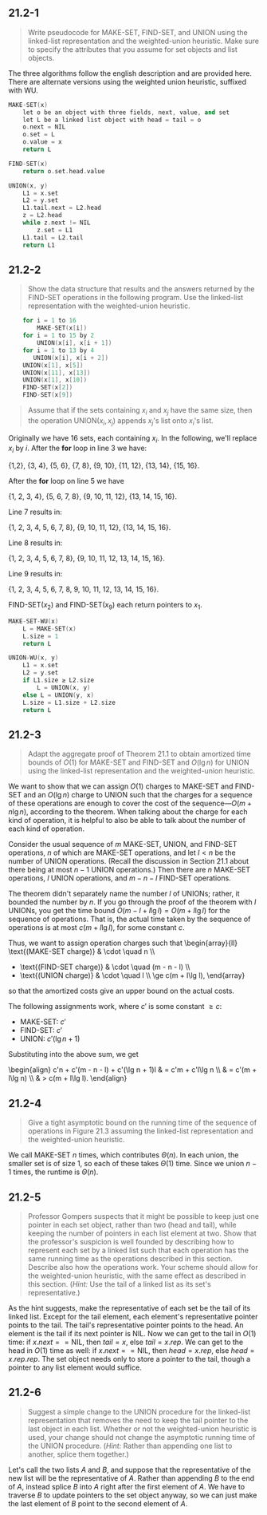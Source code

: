 ## 21.2-1

> Write pseudocode for $\text{MAKE-SET}$, $\text{FIND-SET}$, and $\text{UNION}$ using the linked-list representation and the weighted-union heuristic. Make sure to specify the attributes that you assume for set objects and list objects.

The three algorithms follow the english description and are provided here. There are alternate versions using the weighted union heuristic, suffixed with $\text{WU}$.

```cpp
MAKE-SET(x)
    let o be an object with three fields, next, value, and set
    let L be a linked list object with head = tail = o
    o.next = NIL
    o.set = L
    o.value = x
    return L
```

```cpp
FIND-SET(x)
    return o.set.head.value
```

```cpp
UNION(x, y)
    L1 = x.set
    L2 = y.set
    L1.tail.next = L2.head
    z = L2.head
    while z.next != NIL
        z.set = L1
    L1.tail = L2.tail
    return L1
```

## 21.2-2

> Show the data structure that results and the answers returned by the $\text{FIND-SET}$ operations in the following program. Use the linked-list representation with the weighted-union heuristic.
>
```cpp
    for i = 1 to 16
        MAKE-SET(x[i])
    for i = 1 to 15 by 2
        UNION(x[i], x[i + 1])
    for i = 1 to 13 by 4
       UNION(x[i], x[i + 2])
    UNION(x[1], x[5])
    UNION(x[11], x[13])
    UNION(x[1], x[10])
    FIND-SET(x[2])
    FIND-SET(x[9])
```
>
> Assume that if the sets containing $x_i$ and $x_j$ have the same size, then the operation $\text{UNION}(x_i, x_j)$ appends $x_j$'s list onto $x_i$'s list.

Originally we have $16$ sets, each containing $x_i$. In the following, we'll replace $x_i$ by $i$. After the **for** loop in line 3 we have:

\{1,2\}, \{3, 4\}, \{5, 6\}, \{7, 8\}, \{9, 10\}, \{11, 12\}, \{13, 14\}, \{15, 16\}.

After the **for** loop on line 5 we have

\{1, 2, 3, 4\}, \{5, 6, 7, 8\}, \{9, 10, 11, 12\}, \{13, 14, 15, 16\}.

Line 7 results in:

\{1, 2, 3, 4, 5, 6, 7, 8\}, \{9, 10, 11, 12\}, \{13, 14, 15, 16\}.

Line 8 results in:

\{1, 2, 3, 4, 5, 6, 7, 8\}, \{9, 10, 11, 12, 13, 14, 15, 16\}.

Line 9 results in:

\{1, 2, 3, 4, 5, 6, 7, 8, 9, 10, 11, 12, 13, 14, 15, 16\}.

$\text{FIND-SET}(x_2)$ and $\text{FIND-SET}(x_9)$ each return pointers to $x_1$.

```cpp
MAKE-SET-WU(x)
    L = MAKE-SET(x)
    L.size = 1
    return L
```

```cpp
UNION-WU(x, y)
    L1 = x.set
    L2 = y.set
    if L1.size ≥ L2.size
        L = UNION(x, y)
    else L = UNION(y, x)
    L.size = L1.size + L2.size
    return L
```

## 21.2-3

> Adapt the aggregate proof of Theorem 21.1 to obtain amortized time bounds of $O(1)$ for $\text{MAKE-SET}$ and $\text{FIND-SET}$ and $O(\lg n)$ for $\text{UNION}$ using the linked-list representation and the weighted-union heuristic.

We want to show that we can assign $O(1)$ charges to $\text{MAKE-SET}$ and $\text{FIND-SET}$ and an $O(\lg n)$ charge to $\text{UNION}$ such that the charges for a sequence of these operations are enough to cover the cost of the sequence—$O(m + n\lg n)$, according to the theorem. When talking about the charge for each kind of operation, it is helpful to also be able to talk about the number of each kind of operation.

Consider the usual sequence of $m$ $\text{MAKE-SET}$, $\text{UNION}$, and $\text{FIND-SET}$ operations, $n$ of which are $\text{MAKE-SET}$ operations, and let $l < n$ be the number of $\text{UNION}$ operations. (Recall the discussion in Section 21.1 about there being at most $n - 1$ $\text{UNION}$ operations.) Then there are $n$ $\text{MAKE-SET}$ operations, $l$ $\text{UNION}$ operations, and $m - n - l$ $\text{FIND-SET}$ operations.

The theorem didn't separately name the number $l$ of $\text{UNION}$s; rather, it bounded the number by $n$. If you go through the proof of the theorem with $l$ $\text{UNION}$s, you get the time bound $O(m - l + l\lg l) = O(m + l\lg l)$ for the sequence of operations. That is, the actual time taken by the sequence of operations is at most $c(m + l\lg l)$, for some constant $c$.

Thus, we want to assign operation charges such that
\begin{array}{ll}
  \text{(MAKE-SET charge)} & \cdot \quad n \\\\
+ \text{(FIND-SET charge)} & \cdot \quad (m - n - l) \\\\
+ \text{(UNION charge)}    & \cdot \quad l \\\\
\ge c(m + l\lg l),
\end{array}

so that the amortized costs give an upper bound on the actual costs.

The following assignments work, where $c'$ is some constant $\ge c$:

- $\text{MAKE-SET}$: $c'$
- $\text{FIND-SET}$: $c'$
- $\text{UNION}$: $c'(\lg n + 1)$

Substituting into the above sum, we get

\begin{align}
c'n + c'(m - n - l) + c'(\lg n + 1)l 
    & = c'm + c'l\lg n \\\\
    & = c'(m + l\lg n) \\\\
    & > c(m + l\lg l).
\end{align}

## 21.2-4

> Give a tight asymptotic bound on the running time of the sequence of operations in Figure 21.3 assuming the linked-list representation and the weighted-union heuristic.

We call $\text{MAKE-SET}$ $n$ times, which contributes $\Theta(n)$. In each union, the smaller set is of size $1$, so each of these takes $\Theta(1)$ time. Since we union $n - 1$ times, the runtime is $\Theta(n)$.

## 21.2-5

> Professor Gompers suspects that it might be possible to keep just one pointer in each set object, rather than two (head and tail), while keeping the number of pointers in each list element at two. Show that the professor's suspicion is well founded by describing how to represent each set by a linked list such that each operation has the same running time as the operations described in this section. Describe also how the operations work. Your scheme should allow for the weighted-union heuristic, with the same effect as described in this section. ($\textit{Hint:}$ Use the tail of a linked list as its set's representative.)

As the hint suggests, make the representative of each set be the tail of its linked list. Except for the tail element, each element's representative pointer points to the tail. The tail's representative pointer points to the head. An element is the tail if its next pointer is $\text{NIL}$. Now we can get to the tail in $O(1)$ time: if $x.next == \text{NIL}$, then $tail = x$, else $tail = x.rep$. We can get to the head in $O(1)$ time as well: if $x.next == \text{NIL}$, then $head = x.rep$, else $head = x.rep.rep$. The set object needs only to store a pointer to the tail, though a pointer to any list element would suffice.

## 21.2-6

> Suggest a simple change to the $\text{UNION}$ procedure for the linked-list representation that removes the need to keep the tail pointer to the last object in each list. Whether or not the weighted-union heuristic is used, your change should not change the asymptotic running time of the $\text{UNION}$ procedure. ($\textit{Hint:}$ Rather than appending one list to another, splice them together.)

Let's call the two lists $A$ and $B$, and suppose that the representative of the new list will be the representative of $A$. Rather than appending $B$ to the end of $A$, instead splice $B$ into $A$ right after the first element of $A$. We have to traverse $B$ to update pointers to the set object anyway, so we can just make the last element of $B$ point to the second element of $A$.
